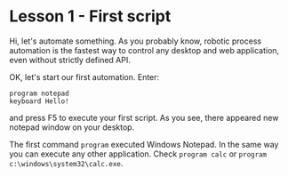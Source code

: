 # Lesson 1 - First script

Hi, let's automate something. 
As you probably know, robotic process automation is the fastest way to control any desktop and web application,
even without strictly defined API.

OK, let's start our first automation. Enter:

```G1ANT
program notepad
keyboard Hello!
```

and press F5 to execute your first script. As you see, there appeared new notepad window on your desktop.

The first command `program` executed Windows Notepad. 
In the same way you can execute any other application. 
Check `program calc` or `program c:\windows\system32\calc.exe`.
